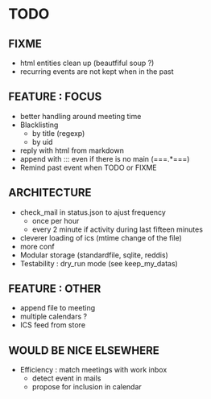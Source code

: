 # TODO

## FIXME

* html entities clean up (beautfiful soup ?)
* recurring events are not kept when in the past

## FEATURE : FOCUS

* better handling around meeting time
* Blacklisting
  * by title (regexp)
  * by uid
* reply with html from markdown
* append with ::: even if there is no main (===.*===)
* Remind past event when TODO or FIXME

## ARCHITECTURE

* check_mail in status.json to ajust frequency
  * once per hour
  * every 2 minute if activity during last fifteen minutes
* cleverer loading of ics (mtime change of the file)
* more conf
* Modular storage (standardfile, sqlite, reddis)
* Testability : dry_run mode (see keep_my_datas)

## FEATURE : OTHER

* append file to meeting
* multiple calendars ?
* ICS feed from store

## WOULD BE NICE ELSEWHERE

* Efficiency : match meetings with work inbox
  * detect event in mails
  * propose for inclusion in calendar
